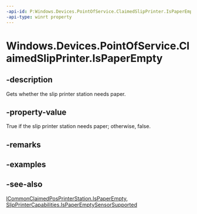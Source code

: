 ```yaml
---
-api-id: P:Windows.Devices.PointOfService.ClaimedSlipPrinter.IsPaperEmpty
-api-type: winrt property
---
```


<!-- Property syntax
public bool IsPaperEmpty { get; }
-->

# Windows.Devices.PointOfService.ClaimedSlipPrinter.IsPaperEmpty

## -description
Gets whether the slip printer station needs paper.

## -property-value
True if the slip printer station needs paper; otherwise, false.

## -remarks

## -examples

## -see-also
[ICommonClaimedPosPrinterStation.IsPaperEmpty](icommonclaimedposprinterstation_ispaperempty.md), [SlipPrinterCapabilities.IsPaperEmptySensorSupported](slipprintercapabilities_ispaperemptysensorsupported.md)
